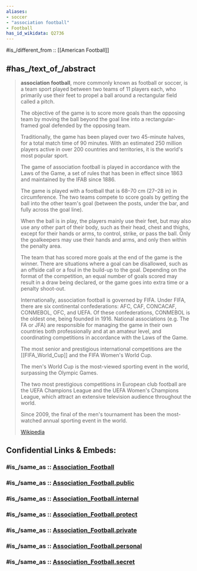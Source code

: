 ```yaml
---
aliases:
- soccer
- "association football"
- Football
has_id_wikidata: Q2736
---
```


#is_/different_from :: [[American Football]]

## #has_/text_of_/abstract 

> **association football**, more commonly known as football or soccer, 
> is a team sport played between two teams of 11 players each, 
> who primarily use their feet to propel a ball around a rectangular field called a pitch. 
> 
> The objective of the game is to score more goals than the opposing team 
> by moving the ball beyond the goal line into a rectangular-framed goal 
> defended by the opposing team. 
> 
> Traditionally, the game has been played over two 45-minute halves, 
> for a total match time of 90 minutes.
>  With an estimated 250 million players active in over 200 countries and territories, 
>  it is the world's most popular sport.
>
> The game of association football is played in accordance with the Laws of the Game, 
> a set of rules that has been in effect since 1863 and maintained by the IFAB since 1886. 
> 
> The game is played with a football that is 68–70 cm (27–28 in) in circumference. 
> The two teams compete to score goals by getting the ball into the other team's goal 
> (between the posts, under the bar, and fully across the goal line). 
> 
> When the ball is in play, the players mainly use their feet, 
> but may also use any other part of their body, such as their head, chest and thighs, 
> except for their hands or arms, to control, strike, or pass the ball. 
> Only the goalkeepers may use their hands and arms, and only then within the penalty area. 
> 
> The team that has scored more goals at the end of the game is the winner. 
> There are situations where a goal can be disallowed, 
> such as an offside call or a foul in the build-up to the goal. 
> Depending on the format of the competition, 
> an equal number of goals scored may result in a draw being declared, 
> or the game goes into extra time or a penalty shoot-out.
>
> Internationally, association football is governed by FIFA. 
> Under FIFA, there are six continental confederations: 
> AFC, CAF, CONCACAF, CONMEBOL, OFC, and UEFA. 
> Of these confederations, CONMEBOL is the oldest one, being founded in 1916. 
> National associations (e.g. The FA or JFA) are responsible 
> for managing the game in their own countries both professionally and at an amateur level, 
> and coordinating competitions in accordance with the Laws of the Game. 
> 
> The most senior and prestigious international competitions are the [[FIFA_World_Cup]] 
> and the FIFA Women's World Cup. 
> 
> The men's World Cup is the most-viewed sporting event in the world, 
> surpassing the Olympic Games. 
> 
> The two most prestigious competitions in European club football are 
> the UEFA Champions League and 
> the UEFA Women's Champions League, 
> which attract an extensive television audience throughout the world. 
> 
> Since 2009, the final of the men's tournament 
> has been the most-watched annual sporting event in the world.
>
> [Wikipedia](https://en.wikipedia.org/wiki/Association%20football)


## Confidential Links & Embeds: 

### #is_/same_as :: [Association_Football](/_Standards/Society/Communication/Media/Performing_Arts/Sport/Team_Sport/Football/Association_Football.md) 

### #is_/same_as :: [Association_Football.public](/_public/Society/Communication/Media/Performing_Arts/Sport/Team_Sport/Football/Association_Football.public.md) 

### #is_/same_as :: [Association_Football.internal](/_internal/Society/Communication/Media/Performing_Arts/Sport/Team_Sport/Football/Association_Football.internal.md) 

### #is_/same_as :: [Association_Football.protect](/_protect/Society/Communication/Media/Performing_Arts/Sport/Team_Sport/Football/Association_Football.protect.md) 

### #is_/same_as :: [Association_Football.private](/_private/Society/Communication/Media/Performing_Arts/Sport/Team_Sport/Football/Association_Football.private.md) 

### #is_/same_as :: [Association_Football.personal](/_personal/Society/Communication/Media/Performing_Arts/Sport/Team_Sport/Football/Association_Football.personal.md) 

### #is_/same_as :: [Association_Football.secret](/_secret/Society/Communication/Media/Performing_Arts/Sport/Team_Sport/Football/Association_Football.secret.md)

